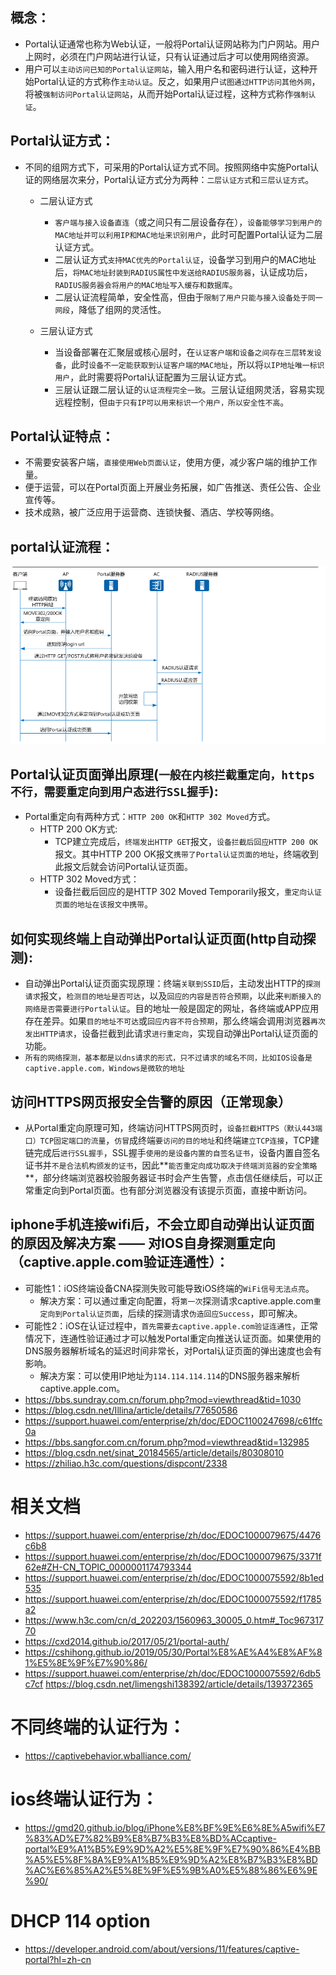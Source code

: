 ## 概念：
- Portal认证通常也称为Web认证，一般将Portal认证网站称为门户网站。用户上网时，必须在门户网站进行认证，只有认证通过后才可以使用网络资源。
- 用户可以`主动访问已知的Portal认证网站`，输入用户名和密码进行认证，这种开始Portal认证的方式称作`主动认证`。反之，如果用户`试图通过HTTP访问其他外网`，将被`强制访问Portal认证网站`，从而开始Portal认证过程，这种方式称作`强制认证`。

## Portal认证方式：
- 不同的组网方式下，可采用的Portal认证方式不同。按照网络中实施Portal认证的网络层次来分，Portal认证方式分为两种：`二层认证方式`和`三层认证方式`。
    - 二层认证方式
        - `客户端与接入设备直连`（或之间只有二层设备存在），`设备能够学习到用户的MAC地址并可以利用IP和MAC地址来识别用户`，此时可配置Portal认证为二层认证方式。
        - 二层认证方式`支持MAC优先的Portal认证`，设备学习到用户的MAC地址后，`将MAC地址封装到RADIUS属性中发送给RADIUS服务器`，认证成功后，`RADIUS服务器会将用户的MAC地址写入缓存和数据库`。
        - 二层认证流程简单，安全性高，但由于`限制了用户只能与接入设备处于同一网段`，降低了组网的灵活性。

    - 三层认证方式
        - 当设备部署在汇聚层或核心层时，在`认证客户端和设备之间存在三层转发设备`，此时`设备不一定能获取到认证客户端的MAC地址`，所以将`以IP地址唯一标识用户`，此时需要将Portal认证配置为三层认证方式。
        - 三层认证跟二层认证的`认证流程完全一致`。三层认证组网灵活，容易实现远程控制，但`由于只有IP可以用来标识一个用户，所以安全性不高`。

## Portal认证特点：
- 不需要安装客户端，`直接使用Web页面认证`，使用方便，减少客户端的维护工作量。
- 便于运营，可以在Portal页面上开展业务拓展，如广告推送、责任公告、企业宣传等。
- 技术成熟，被广泛应用于运营商、连锁快餐、酒店、学校等网络。


## portal认证流程：
![](img/%E4%BC%81%E4%B8%9A%E5%BE%AE%E4%BF%A1%E6%88%AA%E5%9B%BE_17199073364143.png)


## Portal认证页面弹出原理(`一般在内核拦截重定向，https不行，需要重定向到用户态进行SSL握手`):
- Portal重定向有两种方式：`HTTP 200 OK`和`HTTP 302 Moved`方式。
    - HTTP 200 OK方式:
        - TCP建立完成后，`终端发出HTTP GET`报文，`设备拦截后回应HTTP 200 OK`报文。其中HTTP 200 OK报文`携带了Portal认证页面的地址`，终端收到此报文后就会访问Portal认证页面。
    - HTTP 302 Moved方式：
        - 设备拦截后回应的是HTTP 302 Moved Temporarily报文，`重定向认证页面的地址在该报文中携带`。


## 如何实现终端上自动弹出Portal认证页面(http自动探测):
- 自动弹出Portal认证页面实现原理：终端`关联到SSID`后，主动发出HTTP的`探测请求`报文，`检测目的地址是否可达`，以及`回应的内容是否符合预期`，以此来`判断接入的网络是否需要进行Portal认证`。目的地址一般是固定的网址，各终端或APP应用存在差异。如果`目的地址不可达`或`回应内容不符合预期`，那么终端会调用浏览器`再次发出HTTP请求`，设备拦截到此请求`进行重定向`，实现自动弹出Portal认证页面的功能。
- `所有的网络探测，基本都是以dns请求的形式，只不过请求的域名不同，比如IOS设备是captive.apple.com，Windows是微软的地址`

## 访问HTTPS网页报安全告警的原因（正常现象）
- 从Portal重定向原理可知，终端访问HTTPS网页时，`设备拦截HTTPS（默认443端口）TCP固定端口的流量`，`仿冒`成终端`要访问的目的地址`和终端`建立TCP连接`，TCP建链完成后`进行SSL握手`，SSL握手`使用的是设备内置的自签名证书`，设备内置自签名证书并`不是合法机构颁发的证书`，因此**`能否重定向成功取决于终端浏览器的安全策略`**，部分终端浏览器校验服务器证书时会产生告警，点击信任继续后，可以正常重定向到Portal页面。也有部分浏览器没有该提示页面，直接中断访问。


## iphone手机连接wifi后，不会立即自动弹出认证页面的原因及解决方案 —— 对IOS自身探测重定向（captive.apple.com验证连通性）：
- 可能性1：iOS终端设备CNA探测失败可能导致iOS终端的`WiFi信号无法点亮`。
    - 解决方案：可以通过重定向配置，将`第一次`探测请求captive.apple.com`重定向到Portal认证页面`，后续的探测请求`伪造回应Success`，即可解决。
- 可能性2：iOS在认证过程中，`首先需要去captive.apple.com验证连通性`，正常情况下，连通性验证通过才可以触发Portal重定向推送认证页面。如果使用的DNS服务器解析域名的延迟时间非常长，对Portal认证页面的弹出速度也会有影响。
    - 解决方案：可以使用IP地址为`114.114.114.114`的DNS服务器来解析captive.apple.com。
- https://bbs.sundray.com.cn/forum.php?mod=viewthread&tid=1030
- https://blog.csdn.net/Illina/article/details/77650586
- https://support.huawei.com/enterprise/zh/doc/EDOC1100247698/c61ffc0a
- https://bbs.sangfor.com.cn/forum.php?mod=viewthread&tid=132985
- https://blog.csdn.net/sinat_20184565/article/details/80308010
- https://zhiliao.h3c.com/questions/dispcont/2338

# 相关文档
- https://support.huawei.com/enterprise/zh/doc/EDOC1000079675/4476c6b8
- https://support.huawei.com/enterprise/zh/doc/EDOC1000079675/3371f62e#ZH-CN_TOPIC_0000001174793344
- https://support.huawei.com/enterprise/zh/doc/EDOC1000075592/8b1ed535
- https://support.huawei.com/enterprise/zh/doc/EDOC1000075592/f1785a2
- https://www.h3c.com/cn/d_202203/1560963_30005_0.htm#_Toc96731770
- https://cxd2014.github.io/2017/05/21/portal-auth/
- https://cshihong.github.io/2019/05/30/Portal%E8%AE%A4%E8%AF%81%E5%8E%9F%E7%90%86/
- https://support.huawei.com/enterprise/zh/doc/EDOC1000075592/6db5c7cf
https://blog.csdn.net/limengshi138392/article/details/139372365

# 不同终端的认证行为：
- https://captivebehavior.wballiance.com/

# ios终端认证行为：
- https://gmd20.github.io/blog/iPhone%E8%BF%9E%E6%8E%A5wifi%E7%83%AD%E7%82%B9%E8%B7%B3%E8%BD%ACcaptive-portal%E9%A1%B5%E9%9D%A2%E5%8E%9F%E7%90%86%E4%BB%A5%E5%8F%8A%E9%A1%B5%E9%9D%A2%E8%B7%B3%E8%BD%AC%E6%85%A2%E5%8E%9F%E5%9B%A0%E5%88%86%E6%9E%90/

# DHCP 114 option
- https://developer.android.com/about/versions/11/features/captive-portal?hl=zh-cn
